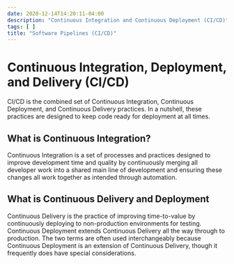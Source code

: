 ```yaml
---
date: 2020-12-14T14:20:11-04:00
description: "Continuous Integration and Continuous Deployment (CI/CD)"
tags: [ ]
title: "Software Pipelines (CI/CD)"
---
```


# Continuous Integration, Deployment, and Delivery (CI/CD)

CI/CD is the combined set of Continuous Integration, Continuous Deployment, and Continuous Delivery practices. In a nutshell, these practices are designed to keep code ready for deployment at all times.

## What is Continuous Integration?

Continuous Integration is a set of processes and practices designed to improve development time and quality by continuously merging all developer work into a shared main line of development and ensuring these changes all work together as intended through automation.

## What is Continuous Delivery and Deployment

Continuous Delivery is the practice of improving time-to-value by continuously deploying to non-production environments for testing. Continuous Deployment extends Continuous Delivery all the way through to production. The two terms are often used interchangeably because Continuous Deployment is an extension of Continuous Delivery, though it frequently does have special considerations.


